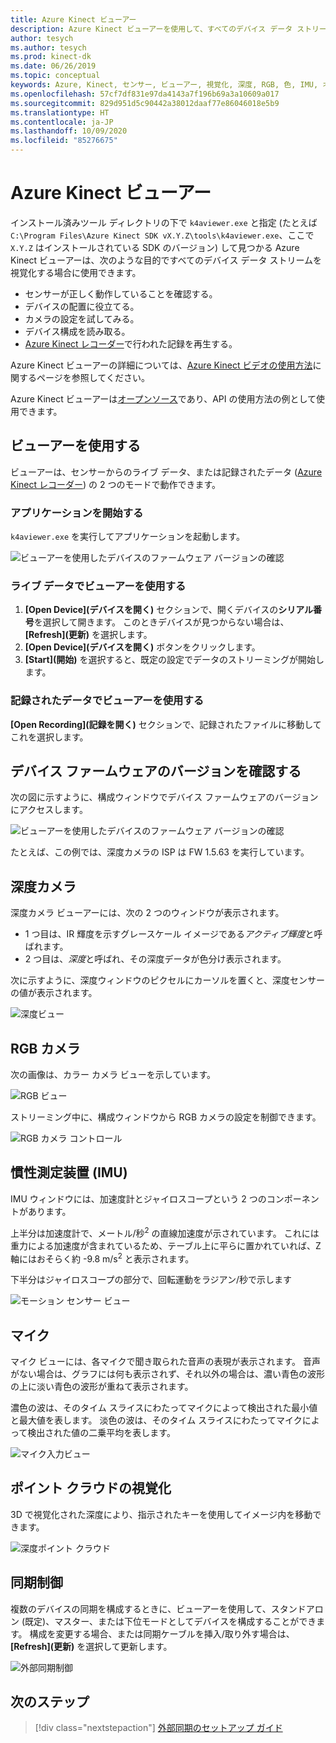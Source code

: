 ```yaml
---
title: Azure Kinect ビューアー
description: Azure Kinect ビューアーを使用して、すべてのデバイス データ ストリームを視覚化する方法について説明します。
author: tesych
ms.author: tesych
ms.prod: kinect-dk
ms.date: 06/26/2019
ms.topic: conceptual
keywords: Azure, Kinect, センサー, ビューアー, 視覚化, 深度, RGB, 色, IMU, オーディオ, マイク, ポイント クラウド
ms.openlocfilehash: 57cf7df831e97da4143a7f196b69a3a10609a017
ms.sourcegitcommit: 829d951d5c90442a38012daaf77e86046018e5b9
ms.translationtype: HT
ms.contentlocale: ja-JP
ms.lasthandoff: 10/09/2020
ms.locfileid: "85276675"
---
```

# <a name="azure-kinect-viewer"></a>Azure Kinect ビューアー

インストール済みツール ディレクトリの下で `k4aviewer.exe` と指定 (たとえば `C:\Program Files\Azure Kinect SDK vX.Y.Z\tools\k4aviewer.exe`、ここで `X.Y.Z` はインストールされている SDK のバージョン) して見つかる Azure Kinect ビューアーは、次のような目的ですべてのデバイス データ ストリームを視覚化する場合に使用できます。

* センサーが正しく動作していることを確認する。
* デバイスの配置に役立てる。
* カメラの設定を試してみる。
* デバイス構成を読み取る。
* [Azure Kinect レコーダー](azure-kinect-recorder.md)で行われた記録を再生する。

Azure Kinect ビューアーの詳細については、[Azure Kinect ビデオの使用方法](https://www.microsoft.com/videoplayer/embed/RE3hNwG)に関するページを参照してください。

Azure Kinect ビューアーは[オープンソース](https://github.com/microsoft/Azure-Kinect-Sensor-SDK/tree/develop/tools/k4aviewer)であり、API の使用方法の例として使用できます。

## <a name="use-viewer"></a>ビューアーを使用する

ビューアーは、センサーからのライブ データ、または記録されたデータ ([Azure Kinect レコーダー](azure-kinect-recorder.md)) の 2 つのモードで動作できます。

### <a name="start-application"></a>アプリケーションを開始する

`k4aviewer.exe` を実行してアプリケーションを起動します。

![ビューアーを使用したデバイスのファームウェア バージョンの確認](./media/how-to-guides/open-viewer.png)

### <a name="use-the-viewer-with-live-data"></a>ライブ データでビューアーを使用する

1. **[Open Device]\(デバイスを開く\)** セクションで、開くデバイスの**シリアル番号**を選択して開きます。 このときデバイスが見つからない場合は、 **[Refresh]\(更新\)** を選択します。
2. **[Open Device]\(デバイスを開く\)** ボタンをクリックします。
3. **[Start]\(開始\)** を選択すると、既定の設定でデータのストリーミングが開始します。

### <a name="use-the-viewer-with-recorded-data"></a>記録されたデータでビューアーを使用する

**[Open Recording]\(記録を開く\)** セクションで、記録されたファイルに移動してこれを選択します。

## <a name="check-device-firmware-version"></a>デバイス ファームウェアのバージョンを確認する

次の図に示すように、構成ウィンドウでデバイス ファームウェアのバージョンにアクセスします。

![ビューアーを使用したデバイスのファームウェア バージョンの確認](./media/how-to-guides/check-firmware-update.png)

たとえば、この例では、深度カメラの ISP は FW 1.5.63 を実行しています。

## <a name="depth-camera"></a>深度カメラ

深度カメラ ビューアーには、次の 2 つのウィンドウが表示されます。

* 1 つ目は、IR 輝度を示すグレースケール イメージである*アクティブ輝度*と呼ばれます。
* 2 つ目は、*深度*と呼ばれ、その深度データが色分け表示されます。

次に示すように、深度ウィンドウのピクセルにカーソルを置くと、深度センサーの値が表示されます。

![深度ビュー](./media/how-to-guides/depth-camera.png)

## <a name="rgb-camera"></a>RGB カメラ

次の画像は、カラー カメラ ビューを示しています。

![RGB ビュー](./media/how-to-guides/viewer-rgb-camera.png)

ストリーミング中に、構成ウィンドウから RGB カメラの設定を制御できます。

![RGB カメラ コントロール](./media/how-to-guides/rgb-camera-settings.png)

## <a name="inertial-measurement-unit-imu"></a>慣性測定装置 (IMU)

IMU ウィンドウには、加速度計とジャイロスコープという 2 つのコンポーネントがあります。

上半分は加速度計で、メートル/秒<sup>2</sup> の直線加速度が示されています。  これには重力による加速度が含まれているため、テーブル上に平らに置かれていれば、Z 軸にはおそらく約 -9.8 m/s<sup>2</sup> と表示されます。

下半分はジャイロスコープの部分で、回転運動をラジアン/秒で示します

![モーション センサー ビュー](./media/how-to-guides/viewer-mu-settings.png)

## <a name="microphone-input"></a>マイク

マイク ビューには、各マイクで聞き取られた音声の表現が表示されます。 音声がない場合は、グラフには何も表示されず、それ以外の場合は、濃い青色の波形の上に淡い青色の波形が重ねて表示されます。

濃色の波は、そのタイム スライスにわたってマイクによって検出された最小値と最大値を表します。 淡色の波は、そのタイム スライスにわたってマイクによって検出された値の二乗平均を表します。

![マイク入力ビュー](./media/how-to-guides/microphone-data.png)

## <a name="point-cloud-visualization"></a>ポイント クラウドの視覚化

3D で視覚化された深度により、指示されたキーを使用してイメージ内を移動できます。

![深度ポイント クラウド](./media/how-to-guides/depth-point-cloud.png)

## <a name="synchronization-control"></a>同期制御

複数のデバイスの同期を構成するときに、ビューアーを使用して、スタンドアロン (既定)、マスター、または下位モードとしてデバイスを構成することができます。
構成を変更する場合、または同期ケーブルを挿入/取り外す場合は、 **[Refresh]\(更新\)** を選択して更新します。

![外部同期制御](./media/how-to-guides/sync-control.png)

## <a name="next-steps"></a>次のステップ

> [!div class="nextstepaction"]
>[外部同期のセットアップ ガイド](https://support.microsoft.com/help/4494429/sync-multiple-azure-kinect-dk-devices)

